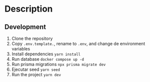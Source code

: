 # Description

## Development

1. Clone the repository
2. Copy `.env.template.`, rename to `.env`, and change de environment variables
3. Install dependencies `yarn install`
4. Run database `docker compose up -d`
5. Run prisma migrations `npx prisma migrate dev`
6. Ejecutar seed `yarn seed`
7. Run the project `yarn dev`
